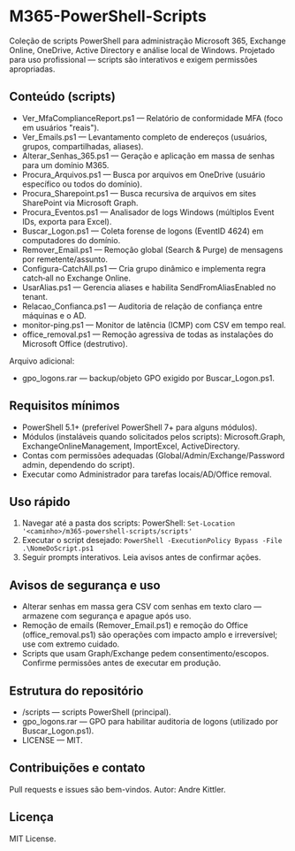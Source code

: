 # M365-PowerShell-Scripts

Coleção de scripts PowerShell para administração Microsoft 365, Exchange Online, OneDrive, Active Directory e análise local de Windows. Projetado para uso profissional — scripts são interativos e exigem permissões apropriadas.

## Conteúdo (scripts)

- Ver_MfaComplianceReport.ps1 — Relatório de conformidade MFA (foco em usuários "reais").
- Ver_Emails.ps1 — Levantamento completo de endereços (usuários, grupos, compartilhadas, aliases).
- Alterar_Senhas_365.ps1 — Geração e aplicação em massa de senhas para um domínio M365.
- Procura_Arquivos.ps1 — Busca por arquivos em OneDrive (usuário específico ou todos do domínio).
- Procura_Sharepoint.ps1 — Busca recursiva de arquivos em sites SharePoint via Microsoft Graph.
- Procura_Eventos.ps1 — Analisador de logs Windows (múltiplos Event IDs, exporta para Excel).
- Buscar_Logon.ps1 — Coleta forense de logons (EventID 4624) em computadores do domínio.
- Remover_Email.ps1 — Remoção global (Search & Purge) de mensagens por remetente/assunto.
- Configura-CatchAll.ps1 — Cria grupo dinâmico e implementa regra catch‑all no Exchange Online.
- UsarAlias.ps1 — Gerencia aliases e habilita SendFromAliasEnabled no tenant.
- Relacao_Confianca.ps1 — Auditoria de relação de confiança entre máquinas e o AD.
- monitor-ping.ps1 — Monitor de latência (ICMP) com CSV em tempo real.
- office_removal.ps1 — Remoção agressiva de todas as instalações do Microsoft Office (destrutivo).

Arquivo adicional:
- gpo_logons.rar — backup/objeto GPO exigido por Buscar_Logon.ps1.

## Requisitos mínimos

- PowerShell 5.1+ (preferível PowerShell 7+ para alguns módulos).
- Módulos (instaláveis quando solicitados pelos scripts): Microsoft.Graph, ExchangeOnlineManagement, ImportExcel, ActiveDirectory.
- Contas com permissões adequadas (Global/Admin/Exchange/Password admin, dependendo do script).
- Executar como Administrador para tarefas locais/AD/Office removal.

## Uso rápido

1. Navegar até a pasta dos scripts:
   PowerShell: `Set-Location '<caminho>/m365-powershell-scripts/scripts'`
2. Executar o script desejado:
   `PowerShell -ExecutionPolicy Bypass -File .\NomeDoScript.ps1`
3. Seguir prompts interativos. Leia avisos antes de confirmar ações.

## Avisos de segurança e uso

- Alterar senhas em massa gera CSV com senhas em texto claro — armazene com segurança e apague após uso.
- Remoção de emails (Remover_Email.ps1) e remoção do Office (office_removal.ps1) são operações com impacto amplo e irreversível; use com extremo cuidado.
- Scripts que usam Graph/Exchange pedem consentimento/escopos. Confirme permissões antes de executar em produção.

## Estrutura do repositório

- /scripts — scripts PowerShell (principal).
- gpo_logons.rar — GPO para habilitar auditoria de logons (utilizado por Buscar_Logon.ps1).
- LICENSE — MIT.

## Contribuições e contato

Pull requests e issues são bem-vindos. Autor: Andre Kittler.

## Licença

MIT License.
